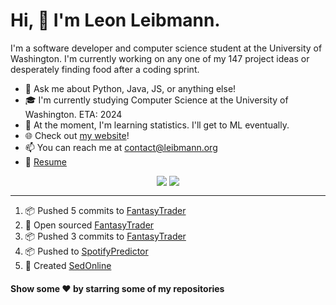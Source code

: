 # Hi, 👋 I'm Leon Leibmann.
I'm a software developer and computer science student at the University of Washington. I'm currently working on any one of my 147 project ideas or desperately finding food after a coding sprint.

- 💬 Ask me about Python, Java, JS, or anything else!
- 🎓 I'm currently studying Computer Science at the University of Washington. ETA: 2024
- 🌱 At the moment, I'm learning statistics. I'll get to ML eventually.
- 🌐 Check out [my website](https://leibmann.org)!
- 📫 You can reach me at [contact@leibmann.org](mailto:contact@leibmann.org)
- 📄 [Resume](https://leibmann.org/Leon_Leibmann_Resume.pdf)

<div align="middle">
<img align="top" src="https://github-readme-stats.vercel.app/api/top-langs/?username=Pop101&layout=compact&theme=transparent&hide_border=true&hide=css">
<img align="top" src="https://github-readme-stats.vercel.app/api?username=Pop101&show_icons=true&theme=transparent&hide_border=true&count_private=true&hide=issues&include_all_commits&hide_rank=true">
</div>

---
<!--START_SECTION:activity-->
1. 📦 Pushed 5 commits to [FantasyTrader](https://github.com/Pop101/FantasyTrader)
2. 🎉 Open sourced [FantasyTrader](https://github.com/Pop101/FantasyTrader)
3. 📦 Pushed 3 commits to [FantasyTrader](https://github.com/Pop101/FantasyTrader)
4. 📦 Pushed to [SpotifyPredictor](https://github.com/Pop101/SpotifyPredictor)
5. 🎉 Created [SedOnline](https://github.com/Pop101/SedOnline)
<!--END_SECTION:activity-->

#### Show some ❤️ by starring some of my repositories
